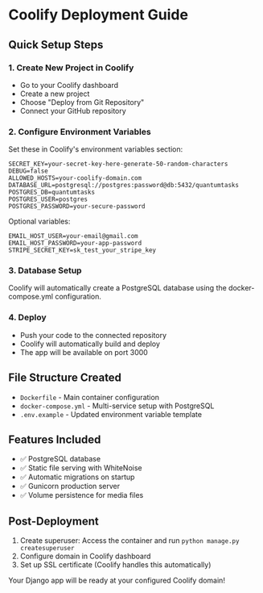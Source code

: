 # Coolify Deployment Guide

## Quick Setup Steps

### 1. Create New Project in Coolify
- Go to your Coolify dashboard
- Create a new project
- Choose "Deploy from Git Repository"
- Connect your GitHub repository

### 2. Configure Environment Variables
Set these in Coolify's environment variables section:

```env
SECRET_KEY=your-secret-key-here-generate-50-random-characters
DEBUG=false
ALLOWED_HOSTS=your-coolify-domain.com
DATABASE_URL=postgresql://postgres:password@db:5432/quantumtasks
POSTGRES_DB=quantumtasks
POSTGRES_USER=postgres
POSTGRES_PASSWORD=your-secure-password
```

Optional variables:
```env
EMAIL_HOST_USER=your-email@gmail.com
EMAIL_HOST_PASSWORD=your-app-password
STRIPE_SECRET_KEY=sk_test_your_stripe_key
```

### 3. Database Setup
Coolify will automatically create a PostgreSQL database using the docker-compose.yml configuration.

### 4. Deploy
- Push your code to the connected repository
- Coolify will automatically build and deploy
- The app will be available on port 3000

## File Structure Created
- `Dockerfile` - Main container configuration
- `docker-compose.yml` - Multi-service setup with PostgreSQL
- `.env.example` - Updated environment variable template

## Features Included
- ✅ PostgreSQL database
- ✅ Static file serving with WhiteNoise
- ✅ Automatic migrations on startup
- ✅ Gunicorn production server
- ✅ Volume persistence for media files

## Post-Deployment
1. Create superuser: Access the container and run `python manage.py createsuperuser`
2. Configure domain in Coolify dashboard
3. Set up SSL certificate (Coolify handles this automatically)

Your Django app will be ready at your configured Coolify domain!